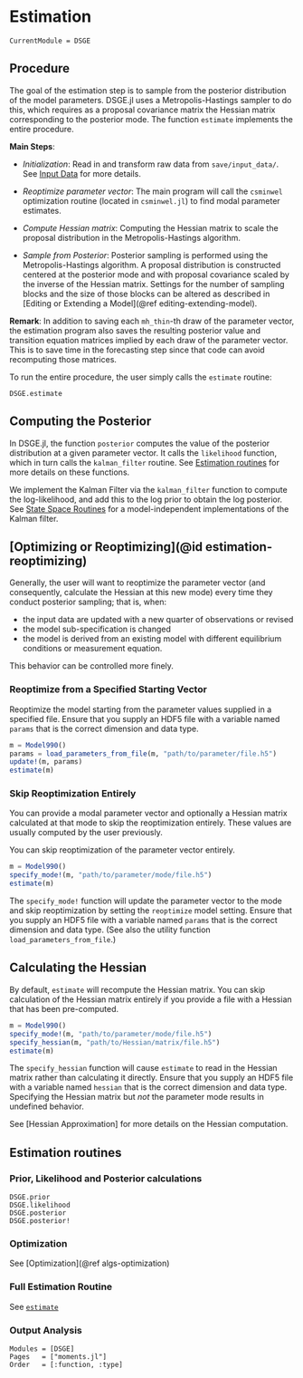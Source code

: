 # Estimation

```@meta
CurrentModule = DSGE
```

## Procedure 

The goal of the estimation step is to sample from the posterior
distribution of the model parameters. DSGE.jl uses a Metropolis-Hastings
sampler to do this, which requires as a proposal covariance matrix the
Hessian matrix corresponding to the posterior mode. The function `estimate` implements the entire procedure. 

**Main Steps**:

- *Initialization*: Read in and transform raw data from `save/input_data/`. See [Input Data](@ref) for more details.  

- *Reoptimize parameter vector*: The main program will call the `csminwel`
  optimization routine (located in `csminwel.jl`) to find modal parameter
  estimates.

- *Compute Hessian matrix*: Computing the Hessian matrix to scale the
  proposal distribution in the Metropolis-Hastings algorithm.

- *Sample from Posterior*: Posterior sampling is performed using the
  Metropolis-Hastings algorithm. A proposal distribution is constructed centered
  at the posterior mode and with proposal covariance scaled by the inverse of
  the Hessian matrix. Settings for the number of sampling blocks and the size of
  those blocks can be altered as described in
  [Editing or Extending a Model](@ref editing-extending-model).

**Remark**: In addition to saving each `mh_thin`-th draw of the parameter
vector, the estimation program also saves the resulting posterior value and
transition equation matrices implied by each draw of the parameter vector. This
is to save time in the forecasting step since that code can avoid recomputing
those matrices.

To run the entire procedure, the user simply calls the `estimate` routine:

```@docs
DSGE.estimate
```

## Computing the Posterior

In DSGE.jl, the function `posterior` computes the value of the
posterior distribution at a given parameter vector. It calls the
`likelihood` function, which in turn calls the `kalman_filter`
routine. See [Estimation routines](@ref) for more details on these
functions.

We implement the Kalman Filter via the `kalman_filter` function to
compute the log-likelihood, and add this to the log prior to obtain
the log posterior. See [State Space Routines](@ref) for a
model-independent implementations of the Kalman filter.	


## [Optimizing or Reoptimizing](@id estimation-reoptimizing)

Generally, the user will want to reoptimize the parameter vector (and consequently,
calculate the Hessian at this new mode) every time they conduct posterior sampling; that is,
when:

- the input data are updated with a new quarter of observations or revised
- the model sub-specification is changed
- the model is derived from an existing model with different equilibrium conditions or
  measurement equation.

This behavior can be controlled more finely.

### Reoptimize from a Specified Starting Vector

Reoptimize the model starting from the parameter values supplied in a specified file.
Ensure that you supply an HDF5 file with a variable named `params` that is the correct
dimension and data type.

```julia
m = Model990()
params = load_parameters_from_file(m, "path/to/parameter/file.h5")
update!(m, params)
estimate(m)
```

### Skip Reoptimization Entirely

You can provide a modal parameter vector and optionally a Hessian matrix calculated at that
mode to skip the reoptimization entirely. These values are usually computed by the user
previously.

You can skip reoptimization of the parameter vector entirely.

```julia
m = Model990()
specify_mode!(m, "path/to/parameter/mode/file.h5")
estimate(m)
```

The `specify_mode!` function will update the parameter vector to the mode and skip
reoptimization by setting the `reoptimize` model setting. Ensure that you supply an HDF5
file with a variable named `params` that is the correct dimension and data type. (See also
the utility function `load_parameters_from_file`.)

## Calculating the Hessian

By default, `estimate` will recompute the Hessian matrix. You can skip
calculation of the Hessian matrix entirely if you provide a file with
a Hessian that has been pre-computed.

```julia
m = Model990()
specify_mode!(m, "path/to/parameter/mode/file.h5")
specify_hessian(m, "path/to/Hessian/matrix/file.h5")
estimate(m)
```

The `specify_hessian` function will cause `estimate` to read in the Hessian matrix rather
than calculating it directly.  Ensure that you supply an HDF5 file with a variable named
`hessian` that is the correct dimension and data type. Specifying the Hessian matrix but
*not* the parameter mode results in undefined behavior.

See [Hessian Approximation] for more details on the Hessian computation. 

## Estimation routines

### Prior, Likelihood and Posterior calculations

```@docs
DSGE.prior
DSGE.likelihood
DSGE.posterior
DSGE.posterior!
```

### Optimization

See [Optimization](@ref algs-optimization)

### Full Estimation Routine

See [`estimate`](@ref)

### Output Analysis

```@autodocs
Modules = [DSGE]
Pages   = ["moments.jl"]
Order   = [:function, :type]
```
